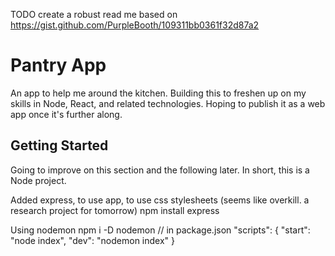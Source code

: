 TODO
create a robust read me based on https://gist.github.com/PurpleBooth/109311bb0361f32d87a2

# Pantry App
An app to help me around the kitchen.  Building this to freshen up on my skills in Node, React, and related technologies.
Hoping to publish it as a web app once it's further along.

## Getting Started
Going to improve on this section and the following later.  In short, this is a Node project.

Added express, to use app, to use css stylesheets (seems like overkill.  a research project for tomorrow)
npm install express

Using nodemon
npm i -D nodemon
// in package.json
 "scripts": {
    "start": "node index",
    "dev": "nodemon index"
  }